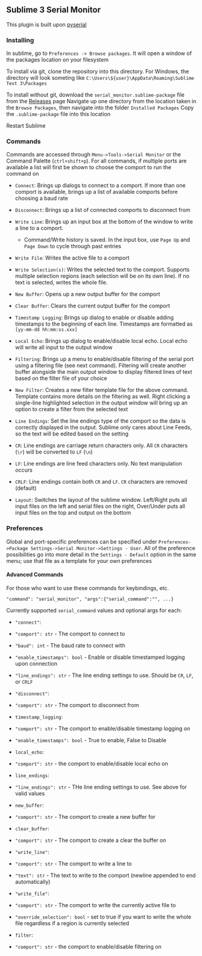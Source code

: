 ## Sublime 3 Serial Monitor

This plugin is built upon [pyserial](https://github.com/pyserial/pyserial)

### Installing

In sublime, go to `Preferences -> Browse packages`. It will open a window of the packages location on your filesystem

To install via git, clone the repository into this directory. For Windows, the directory will look someting like `C:\Users\${user}\AppData\Roaming\Sublime Text 3\Packages`

To install without git, download the `serial_monitor.sublime-package` file from the [Releases](/releases/latest) page
Navigate up one directory from the location taken in the `Browse Packages`, then navigate into the folder `Installed Packages`
Copy the `.sublime-package` file into this location

Restart Sublime

### Commands
Commands are accessed through `Menu->Tools->Serial Monitor` or the Command Palette (`ctrl+shift+p`).
For all commands, if multiple ports are available a list will first be shown to choose the comport to run the command on

- `Connect`: Brings up dialogs to connect to a comport.  If more than one comport is available, brings up a list of available comports before choosing a baud rate

- `Disconnect`: Brings up a list of connected comports to disconnect from

- `Write Line`: Brings up an input box at the bottom of the window to write a line to a comport.
  - Command/Write history is saved.  In the input box, use `Page Up` and `Page Down` to cycle through past entries

- `Write File`: Writes the active file to a comport

- `Write Selection(s)`: Writes the selected text to the comport.  Supports multiple selection regions (each selection will be on its own line).  If no text is selected, writes the whole file.

- `New Buffer`: Opens up a new output buffer for the comport

- `Clear Buffer`: Clears the current output buffer for the comport

- `Timestamp Logging`: Brings up dialog to enable or disable adding timestamps to the beginning of each line.  Timestamps are formatted as `[yy-mm-dd hh:mm:ss.xxx]`

- `Local Echo`: Brings up dialog to enable/disable local echo.  Local echo will write all input to the output window

- `Filtering`: Brings up a menu to enable/disable filtering of the serial port using a filtering file (see next command).  Filtering will create another buffer alongside the main output window to display filtered lines of text based on the filter file of your choice

- `New Filter`: Creates a new filter template file for the above command.  Template contains more details on the filtering as well.  Right clicking a single-line highlighted selection in the output window will bring up an option to create a filter from the selected text

- `Line Endings`: Set the line endings type of the comport so the data is correctly displayed in the output.  Sublime only cares about Line Feeds, so the text will be edited based on the setting
 - `CR`: Line endings are carriage return characters only.  All `CR` characters (`\r`) will be converted to `LF` (`\n`)
 - `LF`: Line endings are line feed characters only.  No text manipulation occurs
 - `CRLF`: Line endings contain both `CR` and `LF`.  `CR` characters are removed (default)

- `Layout`: Switches the layout of the sublime window.  Left/Right puts all input files on the left and serial files on the right, Over/Under puts all input files on the top and output on the bottom


### Preferences
Global and port-specific preferences can be specified under `Preferences->Package Settings->Serial Monitor->Settings - User`.
All of the preference possibilities go into more detail in the `Settings - Default` option in the same menu; use that file as a template for your own preferences


#### Advanced Commands
For those who want to use these commands for keybindings, etc.

`"command": "serial_monitor", "args":{"serial_command":"", ...}`

Currently supported `serial_command` values and optional args for each:

- `"connect"`:
 - `"comport": str` - The comport to connect to
 - `"baud": int` - The baud rate to connect with
 - `"enable_timestamps": bool` - Enable or disable timestamped logging upon connection
 - `"line_endings": str` - The line ending settings to use.  Should be `CR`, `LF`, or `CRLF`

- `"disconnect"`:
 - `"comport": str` - The comport to disconnect from

- `timestamp_logging`:
 - `"comport": str` - The comport to enable/disable timestamp logging on
 - `"enable_timestamps": bool` - True to enable, False to Disable

- `local_echo`:
 - `"comport": str` - the comport to enable/disable local echo on

- `line_endings`:
 - `"line_endings": str` - THe line ending settings to use.  See above for valid values

- `new_buffer`:
 - `"comport": str` - The comport to create a new buffer for

- `clear_buffer`:
 - `"comport": str` - The comport to create a clear the buffer on

- `"write_line"`:
 - `"comport": str` - The comport to write a line to
 - `"text": str` - The text to write to the comport (newline appended to end automatically)

- `"write_file"`:
 - `"comport": str` - The comport to write the currently active file to
 - `"override_selection": bool` - set to true if you want to write the whole file regardless if a region is currently selected

- `filter`:
 - `"comport": str` - the comport to enable/disable filtering on
